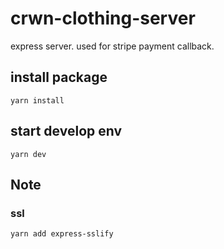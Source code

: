 # crwn-clothing-server

express server. used for stripe payment callback.

## install package
`yarn install`

## start develop env
`yarn dev`


## Note
### ssl
`yarn add express-sslify`